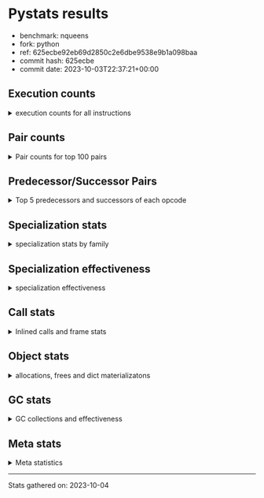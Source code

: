 
# Pystats results

- benchmark: nqueens
- fork: python
- ref: 625ecbe92eb69d2850c2e6dbe9538e9b1a098baa
- commit hash: 625ecbe
- commit date: 2023-10-03T22:37:21+00:00

## Execution counts

<details>
<summary> execution counts for all instructions </summary>

|Name | Count | Self | Cumulative | Miss ratio | 
|---|---:|---:|---:|---:|
| LOAD_FAST | 88,819,380 | 10.9% | 10.9% |  |
| POP_TOP | 51,823,200 | 6.4% | 17.2% |  |
| STORE_FAST | 48,717,120 | 6.0% | 23.2% |  |
| JUMP_BACKWARD | 48,716,640 | 6.0% | 29.2% |  |
| RESUME_CHECK | 47,111,580 | 5.8% | 35.0% |  |
| LOAD_FAST_LOAD_FAST | 46,032,060 | 5.6% | 40.6% |  |
| INTERPRETER_EXIT | 44,692,260 | 5.5% | 46.1% |  |
| YIELD_VALUE | 42,146,160 | 5.2% | 51.2% |  |
| LOAD_DEREF | 39,727,140 | 4.9% | 56.1% |  |
| BINARY_SUBSCR_TUPLE_INT | 39,721,440 | 4.9% | 61.0% |  |
| LOAD_CONST | 37,164,180 | 4.6% | 65.5% |  |
| FOR_ITER_RANGE | 29,489,880 | 3.6% | 69.1% |  |
| BINARY_OP_ADD_INT | 27,667,440 | 3.4% | 72.5% |  |
| FOR_ITER_LIST | 21,772,800 | 2.7% | 75.2% |  |
| SWAP | 17,990,340 | 2.2% | 77.4% |  |
| BINARY_SUBSCR_LIST_INT | 17,990,280 | 2.2% | 79.6% |  |
| COPY | 15,571,200 | 1.9% | 81.5% |  |
| STORE_SUBSCR_LIST_INT | 13,152,000 | 1.6% | 83.1% |  |
| LOAD_GLOBAL_BUILTIN | 12,350,040 | 1.5% | 84.6% |  |
| BINARY_OP_SUBTRACT_INT | 11,747,160 | 1.4% | 86.1% |  |
| POP_JUMP_IF_FALSE | 11,414,460 | 1.4% | 87.5% |  |
| BINARY_SLICE | 10,732,920 | 1.3% | 88.8% |  |
| COMPARE_OP_INT | 9,122,040 | 1.1% | 89.9% |  |
| CALL_BUILTIN_CLASS | 7,384,740 | 0.9% | 90.8% |  |
| GET_ITER | 7,384,440 | 0.9% | 91.7% |  |
| RETURN_CONST | 4,965,360 | 0.6% | 92.3% |  |
| RETURN_GENERATOR | 4,965,300 | 0.6% | 92.9% |  |
| COPY_FREE_VARS | 4,965,240 | 0.6% | 93.5% |  |
| CALL_PY_EXACT_ARGS | 4,965,240 | 0.6% | 94.2% |  |
| SET_FUNCTION_ATTRIBUTE | 4,965,180 | 0.6% | 94.8% |  |
| MAKE_FUNCTION | 4,965,180 | 0.6% | 95.4% |  |
| BUILD_TUPLE | 4,965,180 | 0.6% | 96.0% |  |
| UNARY_NEGATIVE | 4,838,280 | 0.6% | 96.6% |  |
| BINARY_OP | 4,157,960 | 0.5% | 97.1% |  |
| STORE_SLICE | 4,156,860 | 0.5% | 97.6% |  |
| CALL_LEN | 2,546,040 | 0.3% | 97.9% |  |
| JUMP_FORWARD | 2,424,660 | 0.3% | 98.2% |  |
| BINARY_SUBSCR | 2,419,820 | 0.3% | 98.5% |  |
| STORE_SUBSCR | 2,419,740 | 0.3% | 98.8% |  |
| STORE_DEREF | 2,419,260 | 0.3% | 99.1% |  |
| FOR_ITER_GEN | 2,419,260 | 0.3% | 99.4% |  |
| CALL_TUPLE_1 | 2,419,260 | 0.3% | 99.7% |  |
| TO_BOOL_INT | 2,419,200 | 0.3% | 100.0% |  |
| POP_JUMP_IF_TRUE | 126,780 | 0.0% | 100.0% |  |
| CALL | 560 | 0.0% | 100.0% |  |
| PUSH_NULL | 300 | 0.0% | 100.0% |  |
| LOAD_GLOBAL | 280 | 0.0% | 100.0% |  |
| LOAD_GLOBAL_MODULE | 220 | 0.0% | 100.0% |  |
| MAKE_CELL | 120 | 0.0% | 100.0% |  |
| LOAD_ATTR_MODULE | 100 | 0.0% | 100.0% |  |
| RETURN_VALUE | 60 | 0.0% | 100.0% |  |
| POP_JUMP_IF_NOT_NONE | 60 | 0.0% | 100.0% |  |
| NOP | 60 | 0.0% | 100.0% |  |
| LOAD_ATTR | 60 | 0.0% | 100.0% |  |
| END_FOR | 60 | 0.0% | 100.0% |  |
| CALL_PY_WITH_DEFAULTS | 60 | 0.0% | 100.0% |  |
| CALL_FUNCTION_EX | 60 | 0.0% | 100.0% |  |
| BUILD_SLICE | 60 | 0.0% | 100.0% |  |
| BINARY_OP_SUBTRACT_FLOAT | 60 | 0.0% | 100.0% |  |
| TO_BOOL | 20 | 0.0% | 100.0% |  |
| COMPARE_OP | 20 | 0.0% | 100.0% |  |


</details>

## Pair counts

<details>
<summary> Pair counts for top 100 pairs </summary>

|Pair | Count | Self | Cumulative | 
|---|---:|---:|---:|
| RESUME_CHECK POP_TOP | 42,146,160 | 5.2% | 5.2% |
| POP_TOP JUMP_BACKWARD | 42,019,380 | 5.1% | 10.3% |
| CACHE RESUME_CHECK | 39,727,020 | 4.9% | 15.2% |
| YIELD_VALUE INTERPRETER_EXIT | 39,726,960 | 4.9% | 20.1% |
| STORE_FAST LOAD_DEREF | 39,721,500 | 4.9% | 24.9% |
| LOAD_FAST BINARY_SUBSCR_TUPLE_INT | 39,721,440 | 4.9% | 29.8% |
| LOAD_DEREF LOAD_FAST | 39,721,440 | 4.9% | 34.7% |
| FOR_ITER_RANGE STORE_FAST | 26,943,840 | 3.3% | 38.0% |
| JUMP_BACKWARD FOR_ITER_RANGE | 24,524,700 | 3.0% | 41.0% |
| BINARY_SUBSCR_TUPLE_INT LOAD_FAST | 20,367,840 | 2.5% | 43.5% |
| LOAD_FAST BINARY_OP_ADD_INT | 19,353,600 | 2.4% | 45.8% |
| JUMP_BACKWARD FOR_ITER_LIST | 19,353,600 | 2.4% | 48.2% |
| FOR_ITER_LIST STORE_FAST | 19,353,600 | 2.4% | 50.6% |
| BINARY_SUBSCR_TUPLE_INT YIELD_VALUE | 19,353,600 | 2.4% | 52.9% |
| BINARY_OP_ADD_INT YIELD_VALUE | 19,353,600 | 2.4% | 55.3% |
| BINARY_SUBSCR_LIST_INT LOAD_CONST | 13,152,000 | 1.6% | 56.9% |
| LOAD_FAST_LOAD_FAST BINARY_SUBSCR_LIST_INT | 11,414,280 | 1.4% | 58.3% |
| COMPARE_OP_INT POP_JUMP_IF_FALSE | 8,995,260 | 1.1% | 59.4% |
| STORE_SUBSCR_LIST_INT LOAD_FAST_LOAD_FAST | 8,995,140 | 1.1% | 60.5% |
| STORE_FAST LOAD_FAST_LOAD_FAST | 8,995,140 | 1.1% | 61.6% |
| LOAD_CONST BINARY_OP_ADD_INT | 8,313,800 | 1.0% | 62.7% |
| LOAD_FAST_LOAD_FAST LOAD_CONST | 8,313,720 | 1.0% | 63.7% |
| LOAD_GLOBAL_BUILTIN LOAD_FAST | 7,384,560 | 0.9% | 64.6% |
| LOAD_FAST LOAD_CONST | 6,576,180 | 0.8% | 65.4% |
| LOAD_CONST COMPARE_OP_INT | 6,576,040 | 0.8% | 66.2% |
| SWAP SWAP | 6,576,000 | 0.8% | 67.0% |
| SWAP STORE_SUBSCR_LIST_INT | 6,576,000 | 0.8% | 67.8% |
| POP_JUMP_IF_FALSE LOAD_FAST_LOAD_FAST | 6,576,000 | 0.8% | 68.6% |
| LOAD_FAST_LOAD_FAST STORE_SUBSCR_LIST_INT | 6,576,000 | 0.8% | 69.4% |
| LOAD_FAST_LOAD_FAST COPY | 6,576,000 | 0.8% | 70.2% |
| LOAD_CONST BINARY_OP_SUBTRACT_INT | 6,576,000 | 0.8% | 71.0% |
| COPY COPY | 6,576,000 | 0.8% | 71.8% |
| COPY BINARY_SUBSCR_LIST_INT | 6,576,000 | 0.8% | 72.6% |
| BINARY_OP_SUBTRACT_INT SWAP | 6,576,000 | 0.8% | 73.4% |
| RETURN_CONST INTERPRETER_EXIT | 4,965,300 | 0.6% | 74.1% |
| POP_TOP RESUME_CHECK | 4,965,300 | 0.6% | 74.7% |
| LOAD_GLOBAL_BUILTIN LOAD_GLOBAL_BUILTIN | 4,965,260 | 0.6% | 75.3% |
| CACHE POP_TOP | 4,965,240 | 0.6% | 75.9% |
| SET_FUNCTION_ATTRIBUTE LOAD_FAST | 4,965,180 | 0.6% | 76.5% |
| RESUME_CHECK LOAD_FAST | 4,965,180 | 0.6% | 77.1% |
| MAKE_FUNCTION SET_FUNCTION_ATTRIBUTE | 4,965,180 | 0.6% | 77.7% |
| LOAD_FAST BUILD_TUPLE | 4,965,180 | 0.6% | 78.3% |
| LOAD_CONST MAKE_FUNCTION | 4,965,180 | 0.6% | 78.9% |
| COPY_FREE_VARS RETURN_GENERATOR | 4,965,180 | 0.6% | 79.5% |
| CALL_PY_EXACT_ARGS COPY_FREE_VARS | 4,965,180 | 0.6% | 80.1% |
| BUILD_TUPLE LOAD_CONST | 4,965,180 | 0.6% | 80.7% |
| GET_ITER CALL_PY_EXACT_ARGS | 4,965,160 | 0.6% | 81.4% |
| LOAD_FAST_LOAD_FAST UNARY_NEGATIVE | 4,838,280 | 0.6% | 81.9% |
| LOAD_FAST_LOAD_FAST BINARY_OP_SUBTRACT_INT | 4,156,900 | 0.5% | 82.5% |
| STORE_SUBSCR_LIST_INT JUMP_BACKWARD | 4,156,860 | 0.5% | 83.0% |
| STORE_SLICE LOAD_FAST_LOAD_FAST | 4,156,860 | 0.5% | 83.5% |
| LOAD_FAST_LOAD_FAST LOAD_FAST | 4,156,860 | 0.5% | 84.0% |
| LOAD_CONST STORE_SLICE | 4,156,860 | 0.5% | 84.5% |
| LOAD_CONST BINARY_SLICE | 4,156,860 | 0.5% | 85.0% |
| BINARY_SLICE LOAD_FAST_LOAD_FAST | 4,156,860 | 0.5% | 85.5% |
| BINARY_SLICE BINARY_OP | 4,156,860 | 0.5% | 86.0% |
| BINARY_OP_SUBTRACT_INT LOAD_FAST_LOAD_FAST | 4,156,860 | 0.5% | 86.5% |
| BINARY_OP_ADD_INT LOAD_CONST | 4,156,860 | 0.5% | 87.0% |
| BINARY_OP_ADD_INT BINARY_SLICE | 4,156,860 | 0.5% | 87.6% |
| BINARY_OP LOAD_FAST_LOAD_FAST | 4,156,860 | 0.5% | 88.1% |
| FOR_ITER_RANGE RETURN_CONST | 2,546,040 | 0.3% | 88.4% |
| RETURN_GENERATOR CALL_BUILTIN_CLASS | 2,546,020 | 0.3% | 88.7% |
| LOAD_FAST GET_ITER | 2,545,980 | 0.3% | 89.0% |
| LOAD_FAST FOR_ITER_RANGE | 2,545,980 | 0.3% | 89.3% |
| CALL_BUILTIN_CLASS CALL_LEN | 2,545,980 | 0.3% | 89.6% |
| LOAD_FAST CALL_BUILTIN_CLASS | 2,419,280 | 0.3% | 89.9% |
| CALL_BUILTIN_CLASS CALL_BUILTIN_CLASS | 2,419,280 | 0.3% | 90.2% |
| YIELD_VALUE STORE_DEREF | 2,419,200 | 0.3% | 90.5% |
| TO_BOOL_INT POP_JUMP_IF_FALSE | 2,419,200 | 0.3% | 90.8% |
| SWAP COPY | 2,419,200 | 0.3% | 91.1% |
| STORE_DEREF LOAD_FAST | 2,419,200 | 0.3% | 91.4% |
| LOAD_FAST LOAD_GLOBAL_BUILTIN | 2,419,200 | 0.3% | 91.7% |
| LOAD_FAST FOR_ITER_LIST | 2,419,200 | 0.3% | 92.0% |
| LOAD_FAST BINARY_SLICE | 2,419,200 | 0.3% | 92.3% |
| LOAD_CONST LOAD_FAST | 2,419,200 | 0.3% | 92.6% |
| JUMP_BACKWARD FOR_ITER_GEN | 2,419,200 | 0.3% | 92.9% |
| GET_ITER FOR_ITER_RANGE | 2,419,200 | 0.3% | 93.2% |
| FOR_ITER_LIST RETURN_CONST | 2,419,200 | 0.3% | 93.5% |
| FOR_ITER_GEN RESUME_CHECK | 2,419,200 | 0.3% | 93.8% |
| COPY COMPARE_OP_INT | 2,419,200 | 0.3% | 94.1% |
| CALL_TUPLE_1 YIELD_VALUE | 2,419,200 | 0.3% | 94.4% |
| CALL_LEN SWAP | 2,419,200 | 0.3% | 94.7% |
| CALL_BUILTIN_CLASS GET_ITER | 2,419,200 | 0.3% | 95.0% |
| BINARY_SLICE GET_ITER | 2,419,200 | 0.3% | 95.3% |
| RETURN_GENERATOR CALL_TUPLE_1 | 2,419,180 | 0.3% | 95.6% |
| LOAD_FAST TO_BOOL_INT | 2,419,180 | 0.3% | 95.8% |
| UNARY_NEGATIVE STORE_SUBSCR | 2,419,140 | 0.3% | 96.1% |
| UNARY_NEGATIVE BINARY_SUBSCR | 2,419,140 | 0.3% | 96.4% |
| SWAP LOAD_FAST_LOAD_FAST | 2,419,140 | 0.3% | 96.7% |
| STORE_SUBSCR LOAD_GLOBAL_BUILTIN | 2,419,140 | 0.3% | 97.0% |
| POP_TOP POP_TOP | 2,419,140 | 0.3% | 97.3% |
| POP_TOP JUMP_FORWARD | 2,419,140 | 0.3% | 97.6% |
| POP_JUMP_IF_FALSE JUMP_BACKWARD | 2,419,140 | 0.3% | 97.9% |
| JUMP_FORWARD LOAD_FAST | 2,419,140 | 0.3% | 98.2% |
| JUMP_BACKWARD LOAD_GLOBAL_BUILTIN | 2,419,140 | 0.3% | 98.5% |
| BINARY_SUBSCR_LIST_INT SWAP | 2,419,140 | 0.3% | 98.8% |
| BINARY_SUBSCR_LIST_INT STORE_FAST | 2,419,140 | 0.3% | 99.1% |
| BINARY_SUBSCR LOAD_FAST_LOAD_FAST | 2,419,140 | 0.3% | 99.4% |
| POP_JUMP_IF_FALSE POP_TOP | 2,292,420 | 0.3% | 99.7% |
| LOAD_FAST BINARY_OP_SUBTRACT_INT | 1,014,240 | 0.1% | 99.8% |


</details>

## Predecessor/Successor Pairs

<details>
<summary> Top 5 predecessors and successors of each opcode </summary>

### BINARY_SLICE

<details>
<summary> Successors and predecessors for BINARY_SLICE </summary>

|Predecessors | Count | Percentage | 
|---|---:|---:|
| LOAD_CONST | 4,156,860 | 38.7% |
| BINARY_OP_ADD_INT | 4,156,860 | 38.7% |
| LOAD_FAST | 2,419,200 | 22.5% |

|Successors | Count | Percentage | 
|---|---:|---:|
| LOAD_FAST_LOAD_FAST | 4,156,860 | 38.7% |
| BINARY_OP | 4,156,860 | 38.7% |
| GET_ITER | 2,419,200 | 22.5% |


</details>

### STORE_SLICE

<details>
<summary> Successors and predecessors for STORE_SLICE </summary>

|Predecessors | Count | Percentage | 
|---|---:|---:|
| LOAD_CONST | 4,156,860 | 100.0% |

|Successors | Count | Percentage | 
|---|---:|---:|
| LOAD_FAST_LOAD_FAST | 4,156,860 | 100.0% |


</details>

### CACHE

<details>
<summary> Successors and predecessors for CACHE </summary>

|Predecessors | Count | Percentage | 
|---|---:|---:|

|Successors | Count | Percentage | 
|---|---:|---:|
| RESUME_CHECK | 39,727,020 | 88.9% |
| POP_TOP | 4,965,240 | 11.1% |


</details>

### BINARY_SUBSCR

<details>
<summary> Successors and predecessors for BINARY_SUBSCR </summary>

|Predecessors | Count | Percentage | 
|---|---:|---:|
| UNARY_NEGATIVE | 2,419,140 | 100.0% |
| BINARY_SUBSCR | 620 | 0.0% |
| BUILD_SLICE | 60 | 0.0% |

|Successors | Count | Percentage | 
|---|---:|---:|
| LOAD_FAST_LOAD_FAST | 2,419,140 | 100.0% |
| BINARY_SUBSCR | 620 | 0.0% |
| STORE_FAST | 60 | 0.0% |


</details>

### END_FOR

<details>
<summary> Successors and predecessors for END_FOR </summary>

|Predecessors | Count | Percentage | 
|---|---:|---:|
| RETURN_CONST | 60 | 100.0% |

|Successors | Count | Percentage | 
|---|---:|---:|
| RETURN_CONST | 60 | 100.0% |


</details>

### GET_ITER

<details>
<summary> Successors and predecessors for GET_ITER </summary>

|Predecessors | Count | Percentage | 
|---|---:|---:|
| LOAD_FAST | 2,545,980 | 34.5% |
| CALL_BUILTIN_CLASS | 2,419,200 | 32.8% |
| BINARY_SLICE | 2,419,200 | 32.8% |
| RETURN_GENERATOR | 60 | 0.0% |

|Successors | Count | Percentage | 
|---|---:|---:|
| CALL_PY_EXACT_ARGS | 4,965,160 | 67.2% |
| FOR_ITER_RANGE | 2,419,200 | 32.8% |
| FOR_ITER_GEN | 60 | 0.0% |
| CALL | 20 | 0.0% |


</details>

### INTERPRETER_EXIT

<details>
<summary> Successors and predecessors for INTERPRETER_EXIT </summary>

|Predecessors | Count | Percentage | 
|---|---:|---:|
| YIELD_VALUE | 39,726,960 | 88.9% |
| RETURN_CONST | 4,965,300 | 11.1% |

|Successors | Count | Percentage | 
|---|---:|---:|


</details>

### MAKE_FUNCTION

<details>
<summary> Successors and predecessors for MAKE_FUNCTION </summary>

|Predecessors | Count | Percentage | 
|---|---:|---:|
| LOAD_CONST | 4,965,180 | 100.0% |

|Successors | Count | Percentage | 
|---|---:|---:|
| SET_FUNCTION_ATTRIBUTE | 4,965,180 | 100.0% |


</details>

### NOP

<details>
<summary> Successors and predecessors for NOP </summary>

|Predecessors | Count | Percentage | 
|---|---:|---:|
| POP_TOP | 60 | 100.0% |

|Successors | Count | Percentage | 
|---|---:|---:|
| LOAD_DEREF | 60 | 100.0% |


</details>

### POP_TOP

<details>
<summary> Successors and predecessors for POP_TOP </summary>

|Predecessors | Count | Percentage | 
|---|---:|---:|
| RESUME_CHECK | 42,146,160 | 81.3% |
| CACHE | 4,965,240 | 9.6% |
| POP_TOP | 2,419,140 | 4.7% |
| POP_JUMP_IF_FALSE | 2,292,420 | 4.4% |
| CALL | 120 | 0.0% |

|Successors | Count | Percentage | 
|---|---:|---:|
| JUMP_BACKWARD | 42,019,380 | 81.1% |
| RESUME_CHECK | 4,965,300 | 9.6% |
| POP_TOP | 2,419,140 | 4.7% |
| JUMP_FORWARD | 2,419,140 | 4.7% |
| LOAD_FAST | 120 | 0.0% |


</details>

### PUSH_NULL

<details>
<summary> Successors and predecessors for PUSH_NULL </summary>

|Predecessors | Count | Percentage | 
|---|---:|---:|
| LOAD_FAST | 180 | 60.0% |
| LOAD_DEREF | 60 | 20.0% |
| LOAD_ATTR_MODULE | 40 | 13.3% |
| LOAD_ATTR | 20 | 6.7% |

|Successors | Count | Percentage | 
|---|---:|---:|
| CALL | 240 | 80.0% |
| LOAD_FAST | 60 | 20.0% |


</details>

### RETURN_GENERATOR

<details>
<summary> Successors and predecessors for RETURN_GENERATOR </summary>

|Predecessors | Count | Percentage | 
|---|---:|---:|
| COPY_FREE_VARS | 4,965,180 | 100.0% |
| MAKE_CELL | 120 | 0.0% |

|Successors | Count | Percentage | 
|---|---:|---:|
| CALL_BUILTIN_CLASS | 2,546,020 | 51.3% |
| CALL_TUPLE_1 | 2,419,180 | 48.7% |
| GET_ITER | 60 | 0.0% |
| CALL | 40 | 0.0% |


</details>

### RETURN_VALUE

<details>
<summary> Successors and predecessors for RETURN_VALUE </summary>

|Predecessors | Count | Percentage | 
|---|---:|---:|
| LOAD_FAST | 60 | 100.0% |

|Successors | Count | Percentage | 
|---|---:|---:|
| LOAD_GLOBAL | 40 | 66.7% |
| LOAD_GLOBAL_MODULE | 20 | 33.3% |


</details>

### STORE_SUBSCR

<details>
<summary> Successors and predecessors for STORE_SUBSCR </summary>

|Predecessors | Count | Percentage | 
|---|---:|---:|
| UNARY_NEGATIVE | 2,419,140 | 100.0% |
| STORE_SUBSCR | 600 | 0.0% |

|Successors | Count | Percentage | 
|---|---:|---:|
| LOAD_GLOBAL_BUILTIN | 2,419,140 | 100.0% |
| STORE_SUBSCR | 600 | 0.0% |


</details>

### TO_BOOL

<details>
<summary> Successors and predecessors for TO_BOOL </summary>

|Predecessors | Count | Percentage | 
|---|---:|---:|
| LOAD_FAST | 20 | 100.0% |

|Successors | Count | Percentage | 
|---|---:|---:|
| TO_BOOL_INT | 20 | 100.0% |


</details>

### UNARY_NEGATIVE

<details>
<summary> Successors and predecessors for UNARY_NEGATIVE </summary>

|Predecessors | Count | Percentage | 
|---|---:|---:|
| LOAD_FAST_LOAD_FAST | 4,838,280 | 100.0% |

|Successors | Count | Percentage | 
|---|---:|---:|
| STORE_SUBSCR | 2,419,140 | 50.0% |
| BINARY_SUBSCR | 2,419,140 | 50.0% |


</details>

### BINARY_OP

<details>
<summary> Successors and predecessors for BINARY_OP </summary>

|Predecessors | Count | Percentage | 
|---|---:|---:|
| BINARY_SLICE | 4,156,860 | 100.0% |
| BINARY_OP | 1,020 | 0.0% |
| LOAD_CONST | 40 | 0.0% |
| LOAD_FAST_LOAD_FAST | 20 | 0.0% |
| LOAD_FAST | 20 | 0.0% |

|Successors | Count | Percentage | 
|---|---:|---:|
| LOAD_FAST_LOAD_FAST | 4,156,860 | 100.0% |
| BINARY_OP | 1,020 | 0.0% |
| BINARY_OP_ADD_INT | 40 | 0.0% |
| BINARY_OP_SUBTRACT_INT | 20 | 0.0% |
| BINARY_OP_SUBTRACT_FLOAT | 20 | 0.0% |


</details>

### BUILD_SLICE

<details>
<summary> Successors and predecessors for BUILD_SLICE </summary>

|Predecessors | Count | Percentage | 
|---|---:|---:|
| LOAD_CONST | 60 | 100.0% |

|Successors | Count | Percentage | 
|---|---:|---:|
| BINARY_SUBSCR | 60 | 100.0% |


</details>

### BUILD_TUPLE

<details>
<summary> Successors and predecessors for BUILD_TUPLE </summary>

|Predecessors | Count | Percentage | 
|---|---:|---:|
| LOAD_FAST | 4,965,180 | 100.0% |

|Successors | Count | Percentage | 
|---|---:|---:|
| LOAD_CONST | 4,965,180 | 100.0% |


</details>

### CALL

<details>
<summary> Successors and predecessors for CALL </summary>

|Predecessors | Count | Percentage | 
|---|---:|---:|
| PUSH_NULL | 240 | 42.9% |
| LOAD_FAST | 100 | 17.9% |
| CALL | 80 | 14.3% |
| RETURN_GENERATOR | 40 | 7.1% |
| CALL_BUILTIN_CLASS | 40 | 7.1% |

|Successors | Count | Percentage | 
|---|---:|---:|
| POP_TOP | 120 | 21.4% |
| CALL_BUILTIN_CLASS | 120 | 21.4% |
| CALL | 80 | 14.3% |
| STORE_FAST | 60 | 10.7% |
| LOAD_FAST | 60 | 10.7% |


</details>

### CALL_FUNCTION_EX

<details>
<summary> Successors and predecessors for CALL_FUNCTION_EX </summary>

|Predecessors | Count | Percentage | 
|---|---:|---:|
| LOAD_FAST | 60 | 100.0% |

|Successors | Count | Percentage | 
|---|---:|---:|
| COPY_FREE_VARS | 60 | 100.0% |


</details>

### COMPARE_OP

<details>
<summary> Successors and predecessors for COMPARE_OP </summary>

|Predecessors | Count | Percentage | 
|---|---:|---:|
| LOAD_CONST | 20 | 100.0% |

|Successors | Count | Percentage | 
|---|---:|---:|
| COMPARE_OP_INT | 20 | 100.0% |


</details>

### COPY

<details>
<summary> Successors and predecessors for COPY </summary>

|Predecessors | Count | Percentage | 
|---|---:|---:|
| LOAD_FAST_LOAD_FAST | 6,576,000 | 42.2% |
| COPY | 6,576,000 | 42.2% |
| SWAP | 2,419,200 | 15.5% |

|Successors | Count | Percentage | 
|---|---:|---:|
| COPY | 6,576,000 | 42.2% |
| BINARY_SUBSCR_LIST_INT | 6,576,000 | 42.2% |
| COMPARE_OP_INT | 2,419,200 | 15.5% |


</details>

### COPY_FREE_VARS

<details>
<summary> Successors and predecessors for COPY_FREE_VARS </summary>

|Predecessors | Count | Percentage | 
|---|---:|---:|
| CALL_PY_EXACT_ARGS | 4,965,180 | 100.0% |
| CALL_FUNCTION_EX | 60 | 0.0% |

|Successors | Count | Percentage | 
|---|---:|---:|
| RETURN_GENERATOR | 4,965,180 | 100.0% |
| RESUME_CHECK | 60 | 0.0% |


</details>

### JUMP_BACKWARD

<details>
<summary> Successors and predecessors for JUMP_BACKWARD </summary>

|Predecessors | Count | Percentage | 
|---|---:|---:|
| POP_TOP | 42,019,380 | 86.3% |
| STORE_SUBSCR_LIST_INT | 4,156,860 | 8.5% |
| POP_JUMP_IF_FALSE | 2,419,140 | 5.0% |
| POP_JUMP_IF_TRUE | 121,260 | 0.2% |

|Successors | Count | Percentage | 
|---|---:|---:|
| FOR_ITER_RANGE | 24,524,700 | 50.3% |
| FOR_ITER_LIST | 19,353,600 | 39.7% |
| FOR_ITER_GEN | 2,419,200 | 5.0% |
| LOAD_GLOBAL_BUILTIN | 2,419,140 | 5.0% |


</details>

### JUMP_FORWARD

<details>
<summary> Successors and predecessors for JUMP_FORWARD </summary>

|Predecessors | Count | Percentage | 
|---|---:|---:|
| POP_TOP | 2,419,140 | 99.8% |
| POP_JUMP_IF_TRUE | 5,520 | 0.2% |

|Successors | Count | Percentage | 
|---|---:|---:|
| LOAD_FAST | 2,419,140 | 99.8% |
| LOAD_DEREF | 5,520 | 0.2% |


</details>

### LOAD_ATTR

<details>
<summary> Successors and predecessors for LOAD_ATTR </summary>

|Predecessors | Count | Percentage | 
|---|---:|---:|
| LOAD_GLOBAL_MODULE | 40 | 66.7% |
| LOAD_GLOBAL | 20 | 33.3% |

|Successors | Count | Percentage | 
|---|---:|---:|
| LOAD_ATTR_MODULE | 40 | 66.7% |
| PUSH_NULL | 20 | 33.3% |


</details>

### LOAD_CONST

<details>
<summary> Successors and predecessors for LOAD_CONST </summary>

|Predecessors | Count | Percentage | 
|---|---:|---:|
| BINARY_SUBSCR_LIST_INT | 13,152,000 | 35.4% |
| LOAD_FAST_LOAD_FAST | 8,313,720 | 22.4% |
| LOAD_FAST | 6,576,180 | 17.7% |
| BUILD_TUPLE | 4,965,180 | 13.4% |
| BINARY_OP_ADD_INT | 4,156,860 | 11.2% |

|Successors | Count | Percentage | 
|---|---:|---:|
| BINARY_OP_ADD_INT | 8,313,800 | 22.4% |
| COMPARE_OP_INT | 6,576,040 | 17.7% |
| BINARY_OP_SUBTRACT_INT | 6,576,000 | 17.7% |
| MAKE_FUNCTION | 4,965,180 | 13.4% |
| STORE_SLICE | 4,156,860 | 11.2% |


</details>

### LOAD_DEREF

<details>
<summary> Successors and predecessors for LOAD_DEREF </summary>

|Predecessors | Count | Percentage | 
|---|---:|---:|
| STORE_FAST | 39,721,500 | 100.0% |
| JUMP_FORWARD | 5,520 | 0.0% |
| NOP | 60 | 0.0% |
| LOAD_GLOBAL_BUILTIN | 60 | 0.0% |

|Successors | Count | Percentage | 
|---|---:|---:|
| LOAD_FAST | 39,721,440 | 100.0% |
| YIELD_VALUE | 5,520 | 0.0% |
| STORE_FAST | 60 | 0.0% |
| PUSH_NULL | 60 | 0.0% |
| CALL_LEN | 40 | 0.0% |


</details>

### LOAD_FAST

<details>
<summary> Successors and predecessors for LOAD_FAST </summary>

|Predecessors | Count | Percentage | 
|---|---:|---:|
| LOAD_DEREF | 39,721,440 | 44.7% |
| BINARY_SUBSCR_TUPLE_INT | 20,367,840 | 22.9% |
| LOAD_GLOBAL_BUILTIN | 7,384,560 | 8.3% |
| SET_FUNCTION_ATTRIBUTE | 4,965,180 | 5.6% |
| RESUME_CHECK | 4,965,180 | 5.6% |

|Successors | Count | Percentage | 
|---|---:|---:|
| BINARY_SUBSCR_TUPLE_INT | 39,721,440 | 44.7% |
| BINARY_OP_ADD_INT | 19,353,600 | 21.8% |
| LOAD_CONST | 6,576,180 | 7.4% |
| BUILD_TUPLE | 4,965,180 | 5.6% |
| GET_ITER | 2,545,980 | 2.9% |


</details>

### LOAD_FAST_LOAD_FAST

<details>
<summary> Successors and predecessors for LOAD_FAST_LOAD_FAST </summary>

|Predecessors | Count | Percentage | 
|---|---:|---:|
| STORE_SUBSCR_LIST_INT | 8,995,140 | 19.5% |
| STORE_FAST | 8,995,140 | 19.5% |
| POP_JUMP_IF_FALSE | 6,576,000 | 14.3% |
| STORE_SLICE | 4,156,860 | 9.0% |
| BINARY_SLICE | 4,156,860 | 9.0% |

|Successors | Count | Percentage | 
|---|---:|---:|
| BINARY_SUBSCR_LIST_INT | 11,414,280 | 24.8% |
| LOAD_CONST | 8,313,720 | 18.1% |
| STORE_SUBSCR_LIST_INT | 6,576,000 | 14.3% |
| COPY | 6,576,000 | 14.3% |
| UNARY_NEGATIVE | 4,838,280 | 10.5% |


</details>

### LOAD_GLOBAL

<details>
<summary> Successors and predecessors for LOAD_GLOBAL </summary>

|Predecessors | Count | Percentage | 
|---|---:|---:|
| STORE_FAST | 80 | 28.6% |
| RESUME_CHECK | 80 | 28.6% |
| LOAD_GLOBAL_BUILTIN | 60 | 21.4% |
| RETURN_VALUE | 40 | 14.3% |
| STORE_DEREF | 20 | 7.1% |

|Successors | Count | Percentage | 
|---|---:|---:|
| LOAD_GLOBAL_BUILTIN | 180 | 64.3% |
| LOAD_GLOBAL_MODULE | 80 | 28.6% |
| LOAD_ATTR | 20 | 7.1% |


</details>

### MAKE_CELL

<details>
<summary> Successors and predecessors for MAKE_CELL </summary>

|Predecessors | Count | Percentage | 
|---|---:|---:|
| CALL_PY_WITH_DEFAULTS | 60 | 50.0% |
| CALL_PY_EXACT_ARGS | 60 | 50.0% |

|Successors | Count | Percentage | 
|---|---:|---:|
| RETURN_GENERATOR | 120 | 100.0% |


</details>

### POP_JUMP_IF_FALSE

<details>
<summary> Successors and predecessors for POP_JUMP_IF_FALSE </summary>

|Predecessors | Count | Percentage | 
|---|---:|---:|
| COMPARE_OP_INT | 8,995,260 | 78.8% |
| TO_BOOL_INT | 2,419,200 | 21.2% |

|Successors | Count | Percentage | 
|---|---:|---:|
| LOAD_FAST_LOAD_FAST | 6,576,000 | 57.6% |
| JUMP_BACKWARD | 2,419,140 | 21.2% |
| POP_TOP | 2,292,420 | 20.1% |
| LOAD_GLOBAL_BUILTIN | 126,840 | 1.1% |
| LOAD_FAST | 60 | 0.0% |


</details>

### POP_JUMP_IF_NOT_NONE

<details>
<summary> Successors and predecessors for POP_JUMP_IF_NOT_NONE </summary>

|Predecessors | Count | Percentage | 
|---|---:|---:|
| LOAD_FAST | 60 | 100.0% |

|Successors | Count | Percentage | 
|---|---:|---:|
| LOAD_FAST | 60 | 100.0% |


</details>

### POP_JUMP_IF_TRUE

<details>
<summary> Successors and predecessors for POP_JUMP_IF_TRUE </summary>

|Predecessors | Count | Percentage | 
|---|---:|---:|
| COMPARE_OP_INT | 126,780 | 100.0% |

|Successors | Count | Percentage | 
|---|---:|---:|
| JUMP_BACKWARD | 121,260 | 95.6% |
| JUMP_FORWARD | 5,520 | 4.4% |


</details>

### RETURN_CONST

<details>
<summary> Successors and predecessors for RETURN_CONST </summary>

|Predecessors | Count | Percentage | 
|---|---:|---:|
| FOR_ITER_RANGE | 2,546,040 | 51.3% |
| FOR_ITER_LIST | 2,419,200 | 48.7% |
| POP_TOP | 60 | 0.0% |
| END_FOR | 60 | 0.0% |

|Successors | Count | Percentage | 
|---|---:|---:|
| INTERPRETER_EXIT | 4,965,300 | 100.0% |
| END_FOR | 60 | 0.0% |


</details>

### SET_FUNCTION_ATTRIBUTE

<details>
<summary> Successors and predecessors for SET_FUNCTION_ATTRIBUTE </summary>

|Predecessors | Count | Percentage | 
|---|---:|---:|
| MAKE_FUNCTION | 4,965,180 | 100.0% |

|Successors | Count | Percentage | 
|---|---:|---:|
| LOAD_FAST | 4,965,180 | 100.0% |


</details>

### STORE_DEREF

<details>
<summary> Successors and predecessors for STORE_DEREF </summary>

|Predecessors | Count | Percentage | 
|---|---:|---:|
| YIELD_VALUE | 2,419,200 | 100.0% |
| CALL_TUPLE_1 | 60 | 0.0% |

|Successors | Count | Percentage | 
|---|---:|---:|
| LOAD_FAST | 2,419,200 | 100.0% |
| LOAD_GLOBAL_BUILTIN | 40 | 0.0% |
| LOAD_GLOBAL | 20 | 0.0% |


</details>

### STORE_FAST

<details>
<summary> Successors and predecessors for STORE_FAST </summary>

|Predecessors | Count | Percentage | 
|---|---:|---:|
| FOR_ITER_RANGE | 26,943,840 | 55.3% |
| FOR_ITER_LIST | 19,353,600 | 39.7% |
| BINARY_SUBSCR_LIST_INT | 2,419,140 | 5.0% |
| CALL_BUILTIN_CLASS | 120 | 0.0% |
| LOAD_FAST | 60 | 0.0% |

|Successors | Count | Percentage | 
|---|---:|---:|
| LOAD_DEREF | 39,721,500 | 81.5% |
| LOAD_FAST_LOAD_FAST | 8,995,140 | 18.5% |
| LOAD_FAST | 240 | 0.0% |
| LOAD_GLOBAL_BUILTIN | 120 | 0.0% |
| LOAD_GLOBAL | 80 | 0.0% |


</details>

### SWAP

<details>
<summary> Successors and predecessors for SWAP </summary>

|Predecessors | Count | Percentage | 
|---|---:|---:|
| SWAP | 6,576,000 | 36.6% |
| BINARY_OP_SUBTRACT_INT | 6,576,000 | 36.6% |
| CALL_LEN | 2,419,200 | 13.4% |
| BINARY_SUBSCR_LIST_INT | 2,419,140 | 13.4% |

|Successors | Count | Percentage | 
|---|---:|---:|
| SWAP | 6,576,000 | 36.6% |
| STORE_SUBSCR_LIST_INT | 6,576,000 | 36.6% |
| COPY | 2,419,200 | 13.4% |
| LOAD_FAST_LOAD_FAST | 2,419,140 | 13.4% |


</details>

### YIELD_VALUE

<details>
<summary> Successors and predecessors for YIELD_VALUE </summary>

|Predecessors | Count | Percentage | 
|---|---:|---:|
| BINARY_SUBSCR_TUPLE_INT | 19,353,600 | 45.9% |
| BINARY_OP_ADD_INT | 19,353,600 | 45.9% |
| CALL_TUPLE_1 | 2,419,200 | 5.7% |
| BINARY_OP_SUBTRACT_INT | 1,014,240 | 2.4% |
| LOAD_DEREF | 5,520 | 0.0% |

|Successors | Count | Percentage | 
|---|---:|---:|
| INTERPRETER_EXIT | 39,726,960 | 94.3% |
| STORE_DEREF | 2,419,200 | 5.7% |


</details>

### BINARY_OP_ADD_INT

<details>
<summary> Successors and predecessors for BINARY_OP_ADD_INT </summary>

|Predecessors | Count | Percentage | 
|---|---:|---:|
| LOAD_FAST | 19,353,600 | 70.0% |
| LOAD_CONST | 8,313,800 | 30.0% |
| BINARY_OP | 40 | 0.0% |

|Successors | Count | Percentage | 
|---|---:|---:|
| YIELD_VALUE | 19,353,600 | 70.0% |
| LOAD_CONST | 4,156,860 | 15.0% |
| BINARY_SLICE | 4,156,860 | 15.0% |
| LOAD_FAST | 60 | 0.0% |
| CALL_BUILTIN_CLASS | 40 | 0.0% |


</details>

### BINARY_OP_SUBTRACT_FLOAT

<details>
<summary> Successors and predecessors for BINARY_OP_SUBTRACT_FLOAT </summary>

|Predecessors | Count | Percentage | 
|---|---:|---:|
| LOAD_FAST | 40 | 66.7% |
| BINARY_OP | 20 | 33.3% |

|Successors | Count | Percentage | 
|---|---:|---:|
| STORE_FAST | 60 | 100.0% |


</details>

### BINARY_OP_SUBTRACT_INT

<details>
<summary> Successors and predecessors for BINARY_OP_SUBTRACT_INT </summary>

|Predecessors | Count | Percentage | 
|---|---:|---:|
| LOAD_CONST | 6,576,000 | 56.0% |
| LOAD_FAST_LOAD_FAST | 4,156,900 | 35.4% |
| LOAD_FAST | 1,014,240 | 8.6% |
| BINARY_OP | 20 | 0.0% |

|Successors | Count | Percentage | 
|---|---:|---:|
| SWAP | 6,576,000 | 56.0% |
| LOAD_FAST_LOAD_FAST | 4,156,860 | 35.4% |
| YIELD_VALUE | 1,014,240 | 8.6% |
| LOAD_CONST | 60 | 0.0% |


</details>

### BINARY_SUBSCR_LIST_INT

<details>
<summary> Successors and predecessors for BINARY_SUBSCR_LIST_INT </summary>

|Predecessors | Count | Percentage | 
|---|---:|---:|
| LOAD_FAST_LOAD_FAST | 11,414,280 | 63.4% |
| COPY | 6,576,000 | 36.6% |

|Successors | Count | Percentage | 
|---|---:|---:|
| LOAD_CONST | 13,152,000 | 73.1% |
| SWAP | 2,419,140 | 13.4% |
| STORE_FAST | 2,419,140 | 13.4% |


</details>

### BINARY_SUBSCR_TUPLE_INT

<details>
<summary> Successors and predecessors for BINARY_SUBSCR_TUPLE_INT </summary>

|Predecessors | Count | Percentage | 
|---|---:|---:|
| LOAD_FAST | 39,721,440 | 100.0% |

|Successors | Count | Percentage | 
|---|---:|---:|
| LOAD_FAST | 20,367,840 | 51.3% |
| YIELD_VALUE | 19,353,600 | 48.7% |


</details>

### CALL_BUILTIN_CLASS

<details>
<summary> Successors and predecessors for CALL_BUILTIN_CLASS </summary>

|Predecessors | Count | Percentage | 
|---|---:|---:|
| RETURN_GENERATOR | 2,546,020 | 34.5% |
| LOAD_FAST | 2,419,280 | 32.8% |
| CALL_BUILTIN_CLASS | 2,419,280 | 32.8% |
| CALL | 120 | 0.0% |
| BINARY_OP_ADD_INT | 40 | 0.0% |

|Successors | Count | Percentage | 
|---|---:|---:|
| CALL_LEN | 2,545,980 | 34.5% |
| CALL_BUILTIN_CLASS | 2,419,280 | 32.8% |
| GET_ITER | 2,419,200 | 32.8% |
| STORE_FAST | 120 | 0.0% |
| POP_TOP | 60 | 0.0% |


</details>

### CALL_LEN

<details>
<summary> Successors and predecessors for CALL_LEN </summary>

|Predecessors | Count | Percentage | 
|---|---:|---:|
| CALL_BUILTIN_CLASS | 2,545,980 | 100.0% |
| LOAD_DEREF | 40 | 0.0% |
| CALL | 20 | 0.0% |

|Successors | Count | Percentage | 
|---|---:|---:|
| SWAP | 2,419,200 | 95.0% |
| COMPARE_OP_INT | 126,780 | 5.0% |
| STORE_FAST | 60 | 0.0% |


</details>

### CALL_PY_EXACT_ARGS

<details>
<summary> Successors and predecessors for CALL_PY_EXACT_ARGS </summary>

|Predecessors | Count | Percentage | 
|---|---:|---:|
| GET_ITER | 4,965,160 | 100.0% |
| LOAD_FAST | 40 | 0.0% |
| CALL | 40 | 0.0% |

|Successors | Count | Percentage | 
|---|---:|---:|
| COPY_FREE_VARS | 4,965,180 | 100.0% |
| MAKE_CELL | 60 | 0.0% |


</details>

### CALL_PY_WITH_DEFAULTS

<details>
<summary> Successors and predecessors for CALL_PY_WITH_DEFAULTS </summary>

|Predecessors | Count | Percentage | 
|---|---:|---:|
| LOAD_FAST | 40 | 66.7% |
| CALL | 20 | 33.3% |

|Successors | Count | Percentage | 
|---|---:|---:|
| MAKE_CELL | 60 | 100.0% |


</details>

### CALL_TUPLE_1

<details>
<summary> Successors and predecessors for CALL_TUPLE_1 </summary>

|Predecessors | Count | Percentage | 
|---|---:|---:|
| RETURN_GENERATOR | 2,419,180 | 100.0% |
| LOAD_FAST | 40 | 0.0% |
| CALL | 40 | 0.0% |

|Successors | Count | Percentage | 
|---|---:|---:|
| YIELD_VALUE | 2,419,200 | 100.0% |
| STORE_DEREF | 60 | 0.0% |


</details>

### COMPARE_OP_INT

<details>
<summary> Successors and predecessors for COMPARE_OP_INT </summary>

|Predecessors | Count | Percentage | 
|---|---:|---:|
| LOAD_CONST | 6,576,040 | 72.1% |
| COPY | 2,419,200 | 26.5% |
| CALL_LEN | 126,780 | 1.4% |
| COMPARE_OP | 20 | 0.0% |

|Successors | Count | Percentage | 
|---|---:|---:|
| POP_JUMP_IF_FALSE | 8,995,260 | 98.6% |
| POP_JUMP_IF_TRUE | 126,780 | 1.4% |


</details>

### FOR_ITER_GEN

<details>
<summary> Successors and predecessors for FOR_ITER_GEN </summary>

|Predecessors | Count | Percentage | 
|---|---:|---:|
| JUMP_BACKWARD | 2,419,200 | 100.0% |
| GET_ITER | 60 | 0.0% |

|Successors | Count | Percentage | 
|---|---:|---:|
| RESUME_CHECK | 2,419,200 | 100.0% |
| POP_TOP | 60 | 0.0% |


</details>

### FOR_ITER_LIST

<details>
<summary> Successors and predecessors for FOR_ITER_LIST </summary>

|Predecessors | Count | Percentage | 
|---|---:|---:|
| JUMP_BACKWARD | 19,353,600 | 88.9% |
| LOAD_FAST | 2,419,200 | 11.1% |

|Successors | Count | Percentage | 
|---|---:|---:|
| STORE_FAST | 19,353,600 | 88.9% |
| RETURN_CONST | 2,419,200 | 11.1% |


</details>

### FOR_ITER_RANGE

<details>
<summary> Successors and predecessors for FOR_ITER_RANGE </summary>

|Predecessors | Count | Percentage | 
|---|---:|---:|
| JUMP_BACKWARD | 24,524,700 | 83.2% |
| LOAD_FAST | 2,545,980 | 8.6% |
| GET_ITER | 2,419,200 | 8.2% |

|Successors | Count | Percentage | 
|---|---:|---:|
| STORE_FAST | 26,943,840 | 91.4% |
| RETURN_CONST | 2,546,040 | 8.6% |


</details>

### LOAD_ATTR_MODULE

<details>
<summary> Successors and predecessors for LOAD_ATTR_MODULE </summary>

|Predecessors | Count | Percentage | 
|---|---:|---:|
| LOAD_GLOBAL_MODULE | 60 | 60.0% |
| LOAD_ATTR | 40 | 40.0% |

|Successors | Count | Percentage | 
|---|---:|---:|
| STORE_FAST | 60 | 60.0% |
| PUSH_NULL | 40 | 40.0% |


</details>

### LOAD_GLOBAL_BUILTIN

<details>
<summary> Successors and predecessors for LOAD_GLOBAL_BUILTIN </summary>

|Predecessors | Count | Percentage | 
|---|---:|---:|
| LOAD_GLOBAL_BUILTIN | 4,965,260 | 40.2% |
| LOAD_FAST | 2,419,200 | 19.6% |
| STORE_SUBSCR | 2,419,140 | 19.6% |
| JUMP_BACKWARD | 2,419,140 | 19.6% |
| POP_JUMP_IF_FALSE | 126,840 | 1.0% |

|Successors | Count | Percentage | 
|---|---:|---:|
| LOAD_FAST | 7,384,560 | 59.8% |
| LOAD_GLOBAL_BUILTIN | 4,965,260 | 40.2% |
| LOAD_GLOBAL | 60 | 0.0% |
| LOAD_FAST_LOAD_FAST | 60 | 0.0% |
| LOAD_DEREF | 60 | 0.0% |


</details>

### LOAD_GLOBAL_MODULE

<details>
<summary> Successors and predecessors for LOAD_GLOBAL_MODULE </summary>

|Predecessors | Count | Percentage | 
|---|---:|---:|
| LOAD_GLOBAL | 80 | 36.4% |
| STORE_FAST | 40 | 18.2% |
| RESUME_CHECK | 40 | 18.2% |
| LOAD_GLOBAL_BUILTIN | 40 | 18.2% |
| RETURN_VALUE | 20 | 9.1% |

|Successors | Count | Percentage | 
|---|---:|---:|
| LOAD_FAST | 120 | 54.5% |
| LOAD_ATTR_MODULE | 60 | 27.3% |
| LOAD_ATTR | 40 | 18.2% |


</details>

### RESUME_CHECK

<details>
<summary> Successors and predecessors for RESUME_CHECK </summary>

|Predecessors | Count | Percentage | 
|---|---:|---:|
| CACHE | 39,727,020 | 84.3% |
| POP_TOP | 4,965,300 | 10.5% |
| FOR_ITER_GEN | 2,419,200 | 5.1% |
| COPY_FREE_VARS | 60 | 0.0% |

|Successors | Count | Percentage | 
|---|---:|---:|
| POP_TOP | 42,146,160 | 89.5% |
| LOAD_FAST | 4,965,180 | 10.5% |
| LOAD_GLOBAL_BUILTIN | 120 | 0.0% |
| LOAD_GLOBAL | 80 | 0.0% |
| LOAD_GLOBAL_MODULE | 40 | 0.0% |


</details>

### STORE_SUBSCR_LIST_INT

<details>
<summary> Successors and predecessors for STORE_SUBSCR_LIST_INT </summary>

|Predecessors | Count | Percentage | 
|---|---:|---:|
| SWAP | 6,576,000 | 50.0% |
| LOAD_FAST_LOAD_FAST | 6,576,000 | 50.0% |

|Successors | Count | Percentage | 
|---|---:|---:|
| LOAD_FAST_LOAD_FAST | 8,995,140 | 68.4% |
| JUMP_BACKWARD | 4,156,860 | 31.6% |


</details>

### TO_BOOL_INT

<details>
<summary> Successors and predecessors for TO_BOOL_INT </summary>

|Predecessors | Count | Percentage | 
|---|---:|---:|
| LOAD_FAST | 2,419,180 | 100.0% |
| TO_BOOL | 20 | 0.0% |

|Successors | Count | Percentage | 
|---|---:|---:|
| POP_JUMP_IF_FALSE | 2,419,200 | 100.0% |


</details>


</details>

## Specialization stats

<details>
<summary> specialization stats by family </summary>

### BINARY_SLICE

<details>
<summary> specialization stats for BINARY_SLICE family </summary>

|Kind | Count | Ratio | 
|---|---|---|


</details>

### STORE_SLICE

<details>
<summary> specialization stats for STORE_SLICE family </summary>

|Kind | Count | Ratio | 
|---|---|---|


</details>

### BINARY_SUBSCR

<details>
<summary> specialization stats for BINARY_SUBSCR family </summary>

|Kind | Count | Ratio | 
|---|---|---|
| specialization.deferred |      2419200 | 4.0% |
|          hit |     57711720 | 96.0% |

#### Specialization attempts

| | Count | Ratio | 
|---|---:|---:|
| Success | 0 | 0.0% |
| Failure | 620 | 100.0% |

|Failure kind | Count | Ratio | 
|---|---:|---:|
| out of range | 600 | 96.8% |
| list slice | 20 | 3.2% |


</details>

### STORE_SUBSCR

<details>
<summary> specialization stats for STORE_SUBSCR family </summary>

|Kind | Count | Ratio | 
|---|---|---|
| specialization.deferred |      2419140 | 15.5% |
|          hit |     13152000 | 84.5% |

#### Specialization attempts

| | Count | Ratio | 
|---|---:|---:|
| Success | 0 | 0.0% |
| Failure | 600 | 100.0% |

|Failure kind | Count | Ratio | 
|---|---:|---:|
| out of range | 600 | 100.0% |


</details>

### TO_BOOL

<details>
<summary> specialization stats for TO_BOOL family </summary>

|Kind | Count | Ratio | 
|---|---|---|
|          hit |      2419200 | 100.0% |

#### Specialization attempts

| | Count | Ratio | 
|---|---:|---:|
| Success | 20 | 100.0% |
| Failure | 0 | 0.0% |

|Failure kind | Count | Ratio | 
|---|---:|---:|


</details>

### BINARY_OP

<details>
<summary> specialization stats for BINARY_OP family </summary>

|Kind | Count | Ratio | 
|---|---|---|
| specialization.deferred |      4156860 | 9.5% |
|          hit |     39414660 | 90.5% |

#### Specialization attempts

| | Count | Ratio | 
|---|---:|---:|
| Success | 80 | 7.3% |
| Failure | 1,020 | 92.7% |

|Failure kind | Count | Ratio | 
|---|---:|---:|
| add other | 1,020 | 100.0% |


</details>

### CALL

<details>
<summary> specialization stats for CALL family </summary>

|Kind | Count | Ratio | 
|---|---|---|
| specialization.deferred |          240 | 0.0% |
|          hit |     17315340 | 100.0% |

#### Specialization attempts

| | Count | Ratio | 
|---|---:|---:|
| Success | 240 | 75.0% |
| Failure | 80 | 25.0% |

|Failure kind | Count | Ratio | 
|---|---:|---:|
| cfunc noargs | 60 | 75.0% |
| other | 20 | 25.0% |


</details>

### COMPARE_OP

<details>
<summary> specialization stats for COMPARE_OP family </summary>

|Kind | Count | Ratio | 
|---|---|---|
|          hit |      9122040 | 100.0% |

#### Specialization attempts

| | Count | Ratio | 
|---|---:|---:|
| Success | 20 | 100.0% |
| Failure | 0 | 0.0% |

|Failure kind | Count | Ratio | 
|---|---:|---:|


</details>

### FOR_ITER

<details>
<summary> specialization stats for FOR_ITER family </summary>

|Kind | Count | Ratio | 
|---|---|---|
|          hit |     53681940 | 100.0% |


</details>

### JUMP_BACKWARD

<details>
<summary> specialization stats for JUMP_BACKWARD family </summary>

|Kind | Count | Ratio | 
|---|---|---|


</details>

### LOAD_ATTR

<details>
<summary> specialization stats for LOAD_ATTR family </summary>

|Kind | Count | Ratio | 
|---|---|---|
| specialization.deferred |           20 | 12.5% |
|          hit |          100 | 62.5% |

#### Specialization attempts

| | Count | Ratio | 
|---|---:|---:|
| Success | 40 | 100.0% |
| Failure | 0 | 0.0% |

|Failure kind | Count | Ratio | 
|---|---:|---:|


</details>

### LOAD_GLOBAL

<details>
<summary> specialization stats for LOAD_GLOBAL family </summary>

|Kind | Count | Ratio | 
|---|---|---|
| specialization.deferred |           20 | 0.0% |
|          hit |     12350260 | 100.0% |

#### Specialization attempts

| | Count | Ratio | 
|---|---:|---:|
| Success | 260 | 100.0% |
| Failure | 0 | 0.0% |

|Failure kind | Count | Ratio | 
|---|---:|---:|


</details>

### POP_JUMP_IF_FALSE

<details>
<summary> specialization stats for POP_JUMP_IF_FALSE family </summary>

|Kind | Count | Ratio | 
|---|---|---|


</details>

### POP_JUMP_IF_NOT_NONE

<details>
<summary> specialization stats for POP_JUMP_IF_NOT_NONE family </summary>

|Kind | Count | Ratio | 
|---|---|---|


</details>

### POP_JUMP_IF_TRUE

<details>
<summary> specialization stats for POP_JUMP_IF_TRUE family </summary>

|Kind | Count | Ratio | 
|---|---|---|


</details>


</details>

## Specialization effectiveness

<details>
<summary> specialization effectiveness </summary>

|Instructions | Count | Ratio | 
|---|---:|---:|
| Basic | 479,541,840 | 58.8% |
| Not specialized | 84,146,180 | 10.3% |
| Specialized | 252,278,840 | 30.9% |

### Deferred by instruction

<details>
<summary> deferred by instruction </summary>

|Name | Count | Ratio | 
|---|---:|---:|
| BINARY_OP | 4,156,860 | 46.2% |
| BINARY_SUBSCR | 2,419,200 | 26.9% |
| STORE_SUBSCR | 2,419,140 | 26.9% |
| CALL | 240 | 0.0% |
| LOAD_GLOBAL | 20 | 0.0% |
| LOAD_ATTR | 20 | 0.0% |
| YIELD_VALUE | 0 | 0.0% |
| UNPACK_SEQUENCE | 0 | 0.0% |
| UNARY_NEGATIVE | 0 | 0.0% |
| TO_BOOL_INT | 0 | 0.0% |


</details>


</details>

## Call stats

<details>
<summary> Inlined calls and frame stats </summary>

| | Count | Ratio | 
|---|---:|---:|
| Calls to PyEval_EvalDefault | 44,692,260 | 85.8% |
| Calls to Python functions inlined | 7,384,620 | 14.2% |
| Calls via PyEval_EvalFrame (total) | 44,692,260 | 85.8% |
| Calls via PyEval_EvalFrame (vector) | 60 | 0.0% |
| Calls via PyEval_EvalFrame (generator) | 44,692,200 | 85.8% |
| Calls via PyEval_EvalFrame (legacy) | 0 | 0.0% |
| Calls via PyEval_EvalFrame (function vectorcall) | 60 | 0.0% |
| Calls via PyEval_EvalFrame (build class) | 0 | 0.0% |
| Calls via PyEval_EvalFrame (slot) | 0 | 0.0% |
| Calls via PyEval_EvalFrame (function ex) | 60 | 0.0% |
| Calls via PyEval_EvalFrame (api) | 0 | 0.0% |
| Calls via PyEval_EvalFrame (method) | 0 | 0.0% |
| Frames pushed | 4,965,420 | 9.5% |
| Frame objects created | 0 | 0.0% |


</details>

## Object stats

<details>
<summary> allocations, frees and dict materializatons </summary>

| | Count | Ratio | 
|---|---:|---:|
| Allocations from freelist | 19,855,180 | 32.1% |
| Frees to freelist | 19,855,320 |  |
| Allocations | 41,985,320 | 67.9% |
| Allocations to 512 bytes | 39,615,140 | 64.1% |
| Allocations to 4 kbytes | 2,370,180 | 3.8% |
| Allocations over 4 kbytes | 0 | 0.0% |
| Frees | 41,985,120 |  |
| New values | 0 |  |
| Interpreter increfs | 125,481,820 | 75.3% |
| Interpreter decrefs | 179,830,200 | 78.7% |
| Increfs | 41,231,140 | 24.7% |
| Decrefs | 48,772,040 | 21.3% |
| Materialize dict (on request) | 0 |  |
| Materialize dict (new key) | 0 |  |
| Materialize dict (too big) | 0 |  |
| Materialize dict (str subclass) | 0 |  |
| Dematerialize dict | 0 |  |
| Method cache hits | 8 |  |
| Method cache misses | 12 |  |
| Method cache collisions | 12 |  |
| Method cache dunder hits | 4,838,460 |  |
| Method cache dunder misses | 0 |  |


</details>

## GC stats

<details>
<summary> GC collections and effectiveness </summary>

|Generation | Collections | Objects collected | Object visits | 
|---:|---:|---:|---:|
| 0 | 0 | 0 | 0 |
| 1 | 0 | 0 | 0 |
| 2 | 0 | 0 | 0 |


</details>

## Meta stats

<details>
<summary> Meta statistics </summary>

| | Count | 
|---|---:|
| Number of data files | 20 |


</details>

---
Stats gathered on: 2023-10-04

